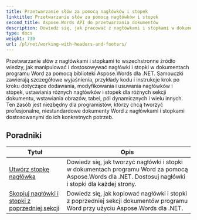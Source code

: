 ```yaml
---
title: Przetwarzanie słów za pomocą nagłówków i stopek
linktitle: Przetwarzanie słów za pomocą nagłówków i stopek
second_title: Aspose.Words API do przetwarzania dokumentów
description: Dowiedz się, jak pracować z nagłówkami i stopkami w dokumentach programu Word przy użyciu Aspose.Words dla .NET. Kompletne samouczki i praktyczne przykłady.
type: docs
weight: 730
url: /pl/net/working-with-headers-and-footers/
---
```


Przetwarzanie słów z nagłówkami i stopkami to wszechstronne źródło wiedzy, jak manipulować i dostosowywać nagłówki i stopki w dokumentach programu Word za pomocą biblioteki Aspose.Words dla .NET. Samouczki zawierają szczegółowe wyjaśnienia, przykłady kodu i instrukcje krok po kroku dotyczące dodawania, modyfikowania i usuwania nagłówków i stopek, ustawiania różnych nagłówków i stopek dla różnych sekcji dokumentu, wstawiania obrazów, tabel, pól dynamicznych i wielu innych. Ten zasób jest niezbędny dla programistów, którzy chcą tworzyć profesjonalne, niestandardowe dokumenty Word z nagłówkami i stopkami dostosowanymi do ich konkretnych potrzeb.


 ## Poradniki
| Tytuł | Opis |
| --- | --- |
| [Utwórz stopkę nagłówka](./create-header-footer/) | Dowiedz się, jak tworzyć nagłówki i stopki w dokumentach programu Word za pomocą Aspose.Words dla .NET. Dostosuj nagłówki i stopki dla każdej strony. |
| [Skopiuj nagłówki i stopki z poprzedniej sekcji](./copy-headers-footers-from-previous-section/) | Dowiedz się, jak kopiować nagłówki i stopki z poprzedniej sekcji dokumentów programu Word przy użyciu Aspose.Words dla .NET. |